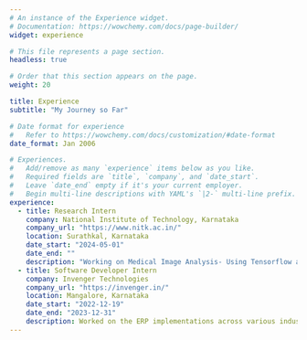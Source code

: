 ```yaml
---
# An instance of the Experience widget.
# Documentation: https://wowchemy.com/docs/page-builder/
widget: experience

# This file represents a page section.
headless: true

# Order that this section appears on the page.
weight: 20

title: Experience
subtitle: "My Journey so Far"

# Date format for experience
#   Refer to https://wowchemy.com/docs/customization/#date-format
date_format: Jan 2006

# Experiences.
#   Add/remove as many `experience` items below as you like.
#   Required fields are `title`, `company`, and `date_start`.
#   Leave `date_end` empty if it's your current employer.
#   Begin multi-line descriptions with YAML's `|2-` multi-line prefix.
experience:
  - title: Research Intern
    company: National Institute of Technology, Karnataka
    company_url: "https://www.nitk.ac.in/"
    location: Surathkal, Karnataka
    date_start: "2024-05-01"
    date_end: ""
    description: "Working on Medical Image Analysis- Using Tensorflow and Keras"
  - title: Software Developer Intern
    company: Invenger Technologies
    company_url: "https://invenger.in/"
    location: Mangalore, Karnataka
    date_start: "2022-12-19"
    date_end: "2023-12-31"
    description: Worked on the ERP implementations across various industries in Middle Eastern countries. Through strategic deployment of these technologies, I played a crucial role in the entire process. I handled development and maintenance activities. By optimizing processes, customizing the ERP to meet specific client requirements, and ensuring seamless operations, I was able to improve the overall customer experience.
---
```

